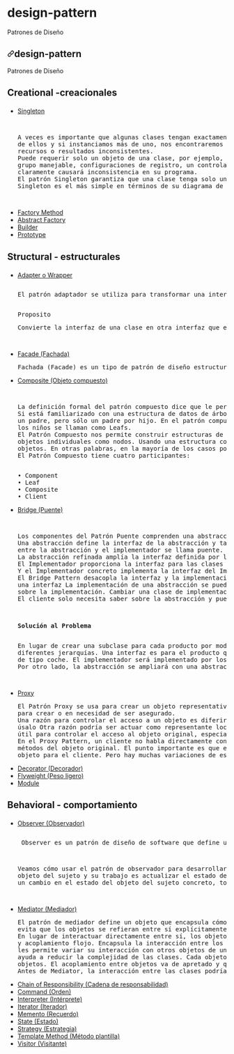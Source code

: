 # design-pattern
Patrones de Diseño
<article class="markdown-body entry-content container-lg" itemprop="text"><h1 dir="auto"><a id="user-content-design-pattern" class="anchor" aria-hidden="true" href="#design-pattern"><svg class="octicon octicon-link" viewBox="0 0 16 16" version="1.1" width="16" height="16" aria-hidden="true"><path fill-rule="evenodd" d="M7.775 3.275a.75.75 0 001.06 1.06l1.25-1.25a2 2 0 112.83 2.83l-2.5 2.5a2 2 0 01-2.83 0 .75.75 0 00-1.06 1.06 3.5 3.5 0 004.95 0l2.5-2.5a3.5 3.5 0 00-4.95-4.95l-1.25 1.25zm-4.69 9.64a2 2 0 010-2.83l2.5-2.5a2 2 0 012.83 0 .75.75 0 001.06-1.06 3.5 3.5 0 00-4.95 0l-2.5 2.5a3.5 3.5 0 004.95 4.95l1.25-1.25a.75.75 0 00-1.06-1.06l-1.25 1.25a2 2 0 01-2.83 0z"></path></svg></a>design-pattern</h1>
<p dir="auto">Patrones de Diseño</p>


<h2><p dir="auto">Creational -creacionales </p></h2>


<ul dir="auto">
<li><a href="#singleton">Singleton</a></li>
<pre>
<p>
A veces es importante que algunas clases tengan exactamente una instancia. Hay muchos objetos, solo necesitamos una instancia.
de ellos y si instanciamos más de uno, nos encontraremos con todo tipo de problemas como el comportamiento incorrecto del programa, el uso excesivo de
recursos o resultados inconsistentes.
Puede requerir solo un objeto de una clase, por ejemplo, cuando está creando el contexto de una aplicación o un hilo
grupo manejable, configuraciones de registro, un controlador para conectarse a la consola de entrada o salida, etc. Más de un objeto de ese tipo
claramente causará inconsistencia en su programa.
El patrón Singleton garantiza que una clase tenga solo una instancia y proporciona un punto de acceso global a ella. Sin embargo aunque
Singleton es el más simple en términos de su diagrama de clases porque solo hay una sola clase, su implementación es un poco más complicada.
</p>
</pre>
<li><a href="#factory-method">Factory Method</a></li>
<li><a href="#abstract-factory">Abstract Factory</a></li>
<li><a href="#builder">Builder</a></li>
<li><a href="#prototype">Prototype</a></li>
</ul>



<h2><p dir="auto">Structural - estructurales </p></h2>



<ul dir="auto">
<!--adapter-->
<li><a href="#factory-method">Adapter o Wrapper</a></li>
<pre>
<p dir="auto">El patrón adaptador se utiliza para transformar una interfaz en otra, de tal modo que una clase que no pueda utilizar la primera haga uso de ella a través de la segunda.</p>
Proposito
<p dir="auto">Convierte la interfaz de una clase en otra interfaz que el cliente espera. El adaptador permite a las clases trabajar juntas, lo que de otra manera no podría hacerse debido a sus interfaces incompatibles.</p>
</pre>
<li><a href="#prototype">Facade (Fachada)</a></li>
<pre>
Fachada (Facade) es un tipo de patrón de diseño estructural. Viene motivado por la necesidad de estructurar un entorno de programación y reducir su complejidad con la división en subsistemas, minimizando las comunicaciones y dependencias entre estos.
</pre>
<li><a href="#builder">Composite (Objeto compuesto)</a></li>
<pre>
<p>
La definición formal del patrón compuesto dice que le permite componer objetos en estructuras de árbol para representar jerarquías parciales y completas. Composite permite a los clientes tratar objetos individuales y composiciones de objetos de manera uniforme.
Si está familiarizado con una estructura de datos de árbol, sabrá que un árbol tiene padres y sus hijos. Puede haber varios niños para
un padre, pero sólo un padre por hijo. En el patrón compuesto, los elementos con hijos se denominan nodos y los elementos sin
los niños se llaman como Leafs.
El Patrón Compuesto nos permite construir estructuras de objetos en forma de árboles que contienen tanto composición de objetos como
objetos individuales como nodos. Usando una estructura compuesta, podemos aplicar las mismas operaciones tanto sobre compuestos como individuales.
objetos. En otras palabras, en la mayoría de los casos podemos ignorar las diferencias entre composiciones de objetos y objetos individuales.
El Patrón Compuesto tiene cuatro participantes:
</p>
• Component
• Leaf
• Composite
• Client
</pre>

<li><a href="#abstract-factory">Bridge (Puente)</a></li>

<pre>
<p>
Los componentes del Patrón Puente comprenden una abstracción, una abstracción refinada, un implementador y un implementador concreto.
Una abstracción define la interfaz de la abstracción y también mantiene una referencia a un objeto de tipo implementador y el enlace
entre la abstracción y el implementador se llama puente.
La abstracción refinada amplía la interfaz definida por la abstracción.
El Implementador proporciona la interfaz para las clases de implementación (implementadores concretos).
Y el Implementador concreto implementa la interfaz del Implementador y define su implementación concreta.
El Bridge Pattern desacopla la interfaz y la implementación. Como resultado, una implementación no está ligada permanentemente a
una interfaz La implementación de una abstracción se puede configurar en tiempo de ejecución. También elimina las dependencias en tiempo de compilación.
sobre la implementación. Cambiar una clase de implementación no requiere volver a compilar la clase de abstracción y sus clientes. Él
El cliente solo necesita saber sobre la abstracción y puede ocultarles la implementación.
</p>

<b>Solución al Problema</b>
<p>
En lugar de crear una subclase para cada producto por modelo de automóvil en el problema discutido anteriormente, podemos separar el diseño en dos
diferentes jerarquías. Una interfaz es para el producto que se utilizará como implementador y la otra será una abstracción.
de tipo coche. El implementador será implementado por los implementadores concretos y proporciona una implementación para ello. Sobre el
Por otro lado, la abstracción se ampliará con una abstracción más refinada.
</p>
</pre>

<li><a href="#singleton">Proxy</a></li>
<pre>
El Patrón Proxy se usa para crear un objeto representativo que controla el acceso a otro objeto, que puede ser remoto, costoso
para crear o en necesidad de ser asegurado.
Una razón para controlar el acceso a un objeto es diferir el costo total de su creación e inicialización hasta que realmente necesitemos
úsalo Otra razón podría ser actuar como representante local de un objeto que vive en una JVM diferente. El Proxy puede ser muy
útil para controlar el acceso al objeto original, especialmente cuando los objetos deben tener diferentes derechos de acceso.
En el Proxy Pattern, un cliente no habla directamente con el objeto original, delega sus llamadas al objeto proxy que llama al
métodos del objeto original. El punto importante es que el cliente no sabe sobre el proxy, el proxy actúa como un original
objeto para el cliente. Pero hay muchas variaciones de este enfoque que veremos pronto.
</pre>
<li><a href="#builder">Decorator (Decorador)</a></li>
<li><a href="#singleton">Flyweight (Peso ligero)</a></li>
<li><a href="#singleton">Module</a></li>
</ul>


<h2><p dir="auto">Behavioral - comportamiento </p></h2>


<ul dir="auto">
<li><a href="#singleton">Observer (Observador)</a></li>
<pre>
<p> Observer es un patrón de diseño de software que define una dependencia del tipo uno a muchos entre objetos, de manera que cuando uno de los objetos cambia su estado, notifica este cambio a todos los dependientes. Se trata de un patrón de comportamiento </p>
<p>Veamos cómo usar el patrón de observador para desarrollar la función para Sport Lobby. Alguien actualizará el hormigón.
objeto del sujeto y su trabajo es actualizar el estado del objeto registrado con el objeto sujeto concreto. Entonces, siempre que haya
un cambio en el estado del objeto del sujeto concreto, todos sus objetos dependientes deben ser notificados y luego actualizados.</p>
</pre>

<li><a href="#prototype">Mediator (Mediador)</a></li>
<pre>
El patrón de mediador define un objeto que encapsula cómo interactúa un conjunto de objetos. El mediador promueve el acoplamiento flojo al
evita que los objetos se refieran entre sí explícitamente y le permite variar su interacción de forma independiente.
En lugar de interactuar directamente entre sí, los objetos le piden al Mediador que interactúe en su nombre, lo que da como resultado la reutilización.
y acoplamiento flojo. Encapsula la interacción entre los objetos y los hace independientes entre sí. Esto permite
les permite variar su interacción con otros objetos de una manera totalmente diferente mediante la implementación de un mediador diferente. el mediador
ayuda a reducir la complejidad de las clases. Cada objeto ya no tiene que saber en detalle cómo interactuar con el otro
objetos. El acoplamiento entre objetos va de apretado y quebradizo a suelto y ágil.
Antes de Mediator, la interacción entre las clases podría verse así, con referencias entre sí
</pre>
<li><a href="#factory-method">Chain of Responsibility (Cadena de responsabilidad)</a></li>
<li><a href="#abstract-factory">Command (Orden)</a></li>
<li><a href="#builder">Interpreter (Intérprete)</a></li>
<li><a href="#builder">Iterator (Iterador)</a></li>
<li><a href="#singleton">Memento (Recuerdo)</a></li>
<li><a href="#singleton">State (Estado)</a></li>
<li><a href="#singleton">Strategy (Estrategia)</a></li>
<li><a href="#singleton">Template Method (Método plantilla)</a></li>
<li><a href="#singleton">Visitor (Visitante)</a></li>
</ul>

</article>

